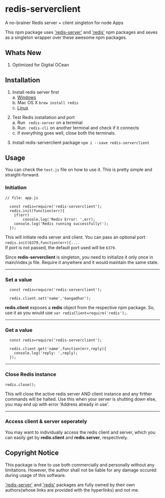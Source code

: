 # redis-serverclient
A no-brainer Redis server + client singleton for node Apps


This npm package uses ['redis-server'](https://www.npmjs.com/package/redis-server) and ['redis'](https://www.npmjs.com/package/redis) npm packages and seves as a singleton wrapper over these awesome npm packages. 

## Whats New
1. Optimized for Digital OCean


## Installation
1. Install redis server first  
	a. [Windows](https://github.com/rgl/redis/downloads)  
	b. Mac OS X   ``brew install redis``  
    c. [Linux](https://www.digitalocean.com/community/tutorials/how-to-install-and-use-redis)

2. Test Redis installation and port  
	a. Run `` redis-server`` on a terminal   
    b. Run `` redis-cli`` on another terminal and check if it connects  
    c. If everything goes well, close both the terminals.
3. Install redis-serverclient package ``npm i --save redis-serverclient``


## Usage
You can check the ``test.js`` file on how to use it. This is pretty simple and straight-forward.


### Initiation
``// file: app.js``
```
  const redis=require('redis-serverclient');
  redis.init(function(err){
  	if(err)
    	console.log('Redis Error: ',err);
    console.log('Redis running successfully!');
  });
```

This will initiate redis server and client. You can pass an optional port `` redis.init(6379,function(err){...``.  
If port is not passed, the default port used will be ``6379``.

Since **redis-serverclient** is singleton, you need to initialize it only once in main/index.js file. Require it anywhere and it would maintain the same state.


---

### Set a value
```
  const redis=require('redis-serverclient');
  
  redis.client.set('name','Gangadhar');
```

**redis.client** exposes a **redis** object from the respective npm package. So, use it as you would use ``var redisClient=require('redis');``.   

---


### Get a value
```
  const redis=require('redis-serverclient');
  
  redis.client.get('name',function(err,reply){
  	console.log('reply: ',reply);
  });
```


---

### Close Redis instance
```
redis.close();
```

This will close the active redis server AND client instance and any firther commands will be halted. Use this when your server is shutting down else, you may end up with error 'Address already in use'.


---

### Access client & server seperately
You may want to individually access the redis client and server, which you can easily get by 
**redis.client** and **redis.server**, respectively.


## Copyright Notice
This package is free to use both commercially and personally without any limitations. However, the author shall not be liable for any damage occured during usage of this software.

['redis-server'](https://www.npmjs.com/package/redis-server) and ['redis'](https://www.npmjs.com/package/redis) packages are fully owned by their own authors(whose links are provided with the hyperlinks) and not me.

